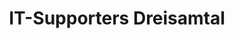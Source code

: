 ---
title: "IT-Supporters Dreisamtal"
url: /kirchzarten/it-supporters-dreisamtal/
shop: Computer
---
